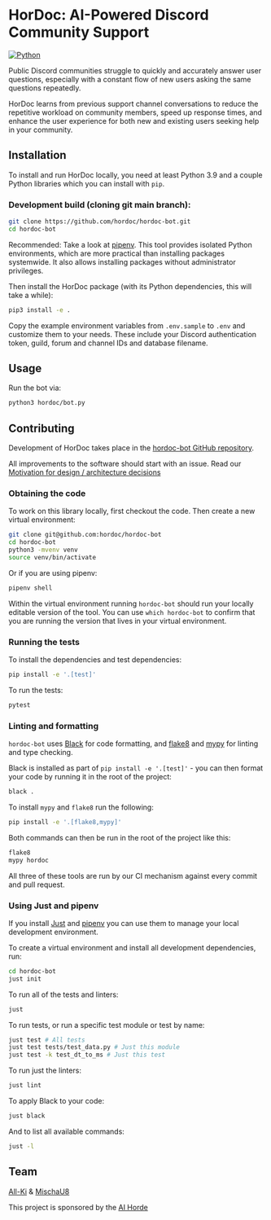 # HorDoc: AI-Powered Discord Community Support

[![Python](https://img.shields.io/badge/python-3.8%20%7C%203.9%20%7C%203.10-blue)](https://www.python.org/)

Public Discord communities struggle to quickly and accurately answer user questions, especially with a constant flow of new users asking the same questions repeatedly.

HorDoc learns from previous support channel conversations to reduce the repetitive workload on community members, speed up response times, and enhance the user experience for both new and existing users seeking help in your community.

## Installation

To install and run HorDoc locally, you need at least Python 3.9 and a couple Python libraries which you can install with `pip`.

### Development build (cloning git main branch):

```bash
git clone https://github.com/hordoc/hordoc-bot.git
cd hordoc-bot
```

Recommended: Take a look at [pipenv](https://pipenv.pypa.io/). This tool provides isolated Python environments, which are more practical than installing packages systemwide. It also allows installing packages without administrator privileges.

Then install the HorDoc package (with its Python dependencies, this will take a while):
```bash
pip3 install -e .
```

Copy the example environment variables from `.env.sample` to `.env` and customize them to your needs. These include your Discord authentication token, guild, forum and channel IDs and database filename.

## Usage

Run the bot via:

```bash
python3 hordoc/bot.py
```

## Contributing
Development of HorDoc takes place in the [hordoc-bot GitHub repository](https://github.com/hordoc/hordoc-bot/).

All improvements to the software should start with an issue. Read our [Motivation for design / architecture decisions](DESIGN.md)

### Obtaining the code
To work on this library locally, first checkout the code. Then create a new virtual environment:

```bash
git clone git@github.com:hordoc/hordoc-bot
cd hordoc-bot
python3 -mvenv venv
source venv/bin/activate
```

Or if you are using pipenv:

```bash
pipenv shell
```

Within the virtual environment running `hordoc-bot` should run your locally editable version of the tool. You can use `which hordoc-bot` to confirm that you are running the version that lives in your virtual environment.

### Running the tests
To install the dependencies and test dependencies:

```bash
pip install -e '.[test]'
```

To run the tests:

```bash
pytest
```

### Linting and formatting
`hordoc-bot` uses [Black](https://black.readthedocs.io/) for code formatting, and [flake8](https://flake8.pycqa.org/) and [mypy](https://mypy.readthedocs.io/) for linting and type checking.

Black is installed as part of `pip install -e '.[test]'` - you can then format your code by running it in the root of the project:

```bash
black .
```

To install `mypy` and `flake8` run the following:

```bash
pip install -e '.[flake8,mypy]'
```
Both commands can then be run in the root of the project like this:

```bash
flake8
mypy hordoc
```

All three of these tools are run by our CI mechanism against every commit and pull request.

### Using Just and pipenv
If you install [Just](https://github.com/casey/just) and [pipenv](https://pipenv.pypa.io/) you can use them to manage your local development environment.

To create a virtual environment and install all development dependencies, run:

```bash
cd hordoc-bot
just init
```

To run all of the tests and linters:

```bash
just
```

To run tests, or run a specific test module or test by name:

```bash
just test # All tests
just test tests/test_data.py # Just this module
just test -k test_dt_to_ms # Just this test
```

To run just the linters:

```bash
just lint
```

To apply Black to your code:

```bash
just black
```

And to list all available commands:

```bash
just -l
```

## Team
[All-Ki](https://github.com/All-Ki) & [MischaU8](https://github.com/MischaU8)

This project is sponsored by the [AI Horde](https://aihorde.net/)
